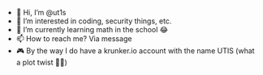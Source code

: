 - 👋 Hi, I’m @ut1s
- 👀 I’m interested in coding, security things, etc.
- 🌱 I’m currently learning math in the school 😂
- 📫 How to reach me? Via message
- 🎮 By the way I do have a krunker.io account with the name UTIS (what a plot twist 🤣🤣)

<!---
ut1s/ut1s is a ✨ special ✨ repository because its `README.md` (this file) appears on your GitHub profile.
You can click the Preview link to take a look at your changes.
--->
